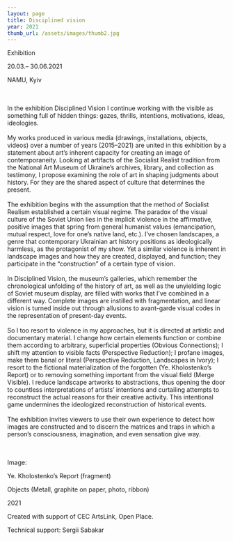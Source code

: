 ```yaml
---
layout: page
title: Disciplined vision
year: 2021
thumb_url: /assets/images/thumb2.jpg
---
```



Exhibition <br>

20.03.– 30.06.2021 <br>

NAMU, Kyiv <br>

<br><br>
In the exhibition Disciplined Vision I continue working with the visible as something full of hidden things: gazes, thrills, intentions, motivations, ideas, ideologies.
<br><br>
My works produced in various media (drawings, installations, objects, videos) over a number of years (2015–2021) are united in this exhibition by a statement about art’s inherent capacity for creating an image of contemporaneity. Looking at artifacts of the Socialist Realist tradition from the National Art Museum of Ukraine’s archives, library, and collection as testimony, I propose examining the role of art in shaping judgments about history. For they are the shared aspect of culture that determines the present.
<br><br>
The exhibition begins with the assumption that the method of Socialist Realism established a certain visual regime. The paradox of the visual culture of the Soviet Union lies in the implicit violence in the affirmative, positive images that spring from general humanist values (emancipation, mutual respect, love for one’s native land, etc.). I’ve chosen landscapes, a genre that contemporary Ukrainian art history positions as ideologically harmless, as the protagonist of my show. Yet a similar violence is inherent in landscape images and how they are created, displayed, and function; they participate in the “construction” of a certain type of vision.
<br><br>
In Disciplined Vision, the museum’s galleries, which remember the chronological unfolding of the history of art, as well as the unyielding logic of Soviet museum display, are filled with works that I’ve combined in a different way. Complete images are instilled with fragmentation, and linear vision is turned inside out through allusions to avant-garde visual codes in the representation of present-day events.
<br><br>
So I too resort to violence in my approaches, but it is directed at artistic and documentary material. I change how certain elements function or combine them according to arbitrary, superficial properties (Obvious Connections); I shift my attention to visible facts (Perspective Reduction); I profane images, make them banal or literal (Perspective Reduction, Landscapes in Ivory); I resort to the fictional materialization of the forgotten (Ye. Kholostenko’s Report) or to removing something important from the visual field (Merge Visible). I reduce landscape artworks to abstractions, thus opening the door to countless interpretations of artists’ intentions and curtailing attempts to reconstruct the actual reasons for their creative activity. This intentional game undermines the ideologized reconstruction of historical events.
<br><br>
The exhibition invites viewers to use their own experience to detect how images are constructed and to discern the matrices and traps in which a person’s consciousness, imagination, and even sensation give way.


<br><br>
Image:

Ye. Kholostenko’s Report (fragment)

Objects (Metall, graphite on paper, photo, ribbon)

2021


Created with support of CEC ArtsLink, Open Place.

Technical support: Sergii Sabakar